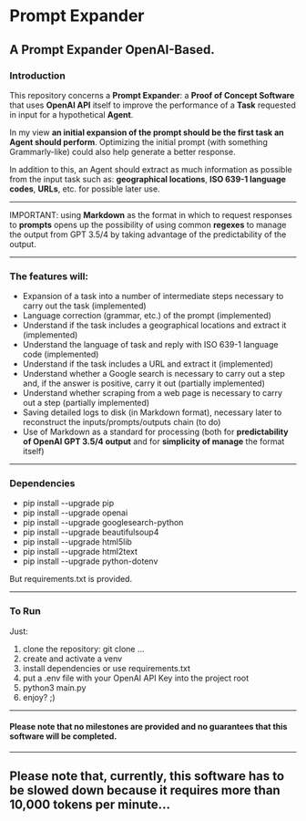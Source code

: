 # Prompt Expander

## A Prompt Expander OpenAI-Based.

### Introduction
This repository concerns a **Prompt Expander**: a **Proof of Concept Software** that uses **OpenAI API** itself to improve the performance of a **Task** requested in input for a hypothetical **Agent**.

In my view **an initial expansion of the prompt should be the first task an Agent should perform**. Optimizing the initial prompt (with something Grammarly-like) could also help generate a better response.

In addition to this, an Agent should extract as much information as possible from the input task such as: **geographical locations**, **ISO 639-1 language codes**, **URLs**, etc. for possible later use.

---

IMPORTANT: using **Markdown** as the format in which to request responses to **prompts** opens up the possibility of using common **regexes** to manage the output from GPT 3.5/4 by taking advantage of the predictability of the output.

---

### The features will:
- Expansion of a task into a number of intermediate steps necessary to carry out the task (implemented)
- Language correction (grammar, etc.) of the prompt (implemented)
- Understand if the task includes a geographical locations and extract it (implemented)
- Understand the language of task and reply with ISO 639-1 language code (implemented)
- Understand if the task includes a URL and extract it (implemented)
- Understand whether a Google search is necessary to carry out a step and, if the answer is positive, carry it out (partially implemented)
- Understand whether scraping from a web page is necessary to carry out a step (partially implemented)
- Saving detailed logs to disk (in Markdown format), necessary later to reconstruct the inputs/prompts/outputs chain (to do)
- Use of Markdown as a standard for processing (both for **predictability of OpenAI GPT 3.5/4 output** and for **simplicity of manage** the format itself)

---

### Dependencies
- pip install --upgrade pip
- pip install --upgrade openai
- pip install --upgrade googlesearch-python
- pip install --upgrade beautifulsoup4
- pip install --upgrade html5lib
- pip install --upgrade html2text
- pip install --upgrade python-dotenv

But requirements.txt is provided.

---

### To Run
Just:
1) clone the repository: git clone ...
2) create and activate a venv
3) install dependencies or use requirements.txt
4) put a .env file with your OpenAI API Key into the project root
5) python3 main.py
6) enjoy? ;)

---

#### Please note that no milestones are provided and no guarantees that this software will be completed.

---

## Please note that, currently, this software has to be slowed down because it requires more than 10,000 tokens per minute...
